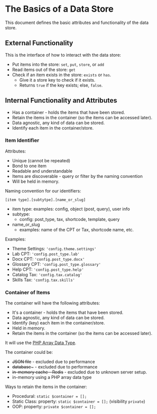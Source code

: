 # The Basics of a Data Store

This document defines the basic attributes and functionality of the data store.

## External Functionality

This is the interface of how to interact with the data store:

- Put items into the store: `set`, `put`, `store`, or `add`
- Read items out of the store: `get`
- Check if an item exists in the store: `exists` or `has`. 
	- Give it a store key to check if it exists.
	- Returns `true` if the key exists; else, `false`.

## Internal Functionality and Attributes

- Has a container - holds the items that have been stored.
- Retain the items in the container (so the items can be accessed later).
- Data agnostic, any kind of data can be stored.
- Identify each item in the container/store.

### Item Identifier

Attributes:
- Unique (cannot be repeated)
- Bond to one item
- Readable and understandable
- Items are discoverable - query or filter by the naming convention
- Will be held in memory.

Naming convention for our identifiers:

`[item type].[subtytpe].[name_or_slug]`

- item type: examples: config, object (post, query), user info
- subtype:
	- config: post_type, tax, shortcode, template, query
- name_or_slug
	- examples: name of the CPT or Tax, shortcode name, etc.

Examples:
- Theme Settings: `'config.theme.settings'`
- Lab CPT: `'config.post_type.lab'`
- Docx CPT: `'config.post_type.docx'`
- Glossary CPT: `'config.post_type.glossary'`
- Help CPT: `'config.post_type.help'`
- Catalog Tax: `'config.tax.catalog'`
- Skills Tax: `'config.tax.skills'`

### Container of Items

The container will have the following attributes:
- It's a container - holds the items that have been stored.
- Data agnostic, any kind of data can be stored.
- Identify (key) each item in the container/store.
- Held in memory.
- Retain the items in the container (so the items can be accessed later).

It will use the [PHP Array Data Type](https://knowthecode.io/docx/php/array).

The container could be:
- ~~JSON file~~ - excluded due to performance
- ~~database~~~ - excluded due to performance
- ~~in-memory cache - Redis~~ - excluded due to unknown server setup.
- in-memory using a PHP array data type

Ways to retain the items in the container:
- Procedural: `static $container = [];`
- Static Class:  property: `static $container = [];` (visibility `private`)
- OOP: property: `private $container = [];`
